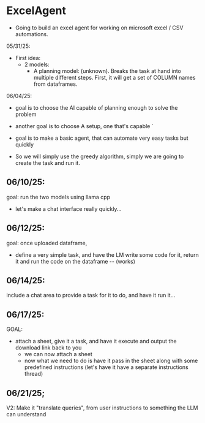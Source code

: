 # ExcelAgent
- Going to build an excel agent for working on microsoft excel / CSV automations.

05/31/25:
- First idea: 
    - 2 models: 
        - A planning model: (unknown). Breaks the task at hand into multiple different steps. First, it will get a set of COLUMN names from dataframes. 



06/04/25:
- goal is to choose the AI capable of planning enough to solve the problem
- another goal is to choose A setup, one that's capable `



- goal is to make a basic agent, that can automate very easy tasks but quickly
- So we will simply use the greedy algorithm, simply we are going to create the task and run it.

06/10/25:
--
goal: run the two models using llama cpp
- let's make a chat interface really quickly... 

06/12/25:
--
goal: once uploaded dataframe,

- define a very simple task, and have the LM write some code for it, return it and run the code on the dataframe  -- (works)

06/14/25:
--
include a chat area to provide a task for it to do, and have it run it...


06/17/25:
--
GOAL:
- attach a sheet, give it a task, and have it execute and output the download link back to you 
    - we can now attach a sheet 
    - now what we need to do is have it pass in the sheet along with some predefined instructions (let's have it have a separate instructions thread) 


06/21/25;
--
V2: Make it "translate queries", from user instructions to something the LLM can understand 
